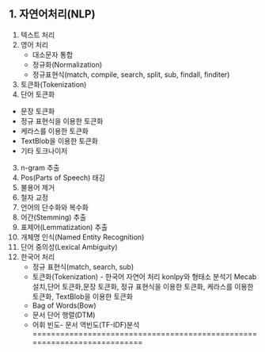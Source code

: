 ## 1. 자연어처리(NLP)
1. 텍스트 처리
2. 영어 처리
    - 대소문자 통합
    - 정규화(Normalization)
    - 정규표현식(match, compile, search, split, sub, findall, finditer)
3. 토큰화(Tokenization)
4. 단어 토큰화
  - 문장 토큰화
  - 정규 표현식을 이용한 토큰화
  - 케라스를 이용한 토큰화
  - TextBlob을 이용한 토큰화
  - 기타 토크나이저
3. n-gram 추출
4. Pos(Parts of Speech) 태깅
5. 불용어 제거
6. 철자 교정
7. 언어의 단수화와 복수화
8. 어간(Stemming) 추출
9. 표제어(Lemmatization) 추출
10. 개체명 인식(Named Entity Recognition)
11. 단어 중의성(Lexical Ambiguity)
12. 한국어 처리
    - 정규 표현식(match, search, sub)
    - 토큰화(Tokenization) - 한국어 자연어 처리 konlpy와 형태소 분석기 Mecab설치,단어 토큰화,문장 토큰화, 정규 표현식을 이용한 토큰화, 케라스를 이용한 토큰화, TextBlob을 이용한 토큰화
    - Bag of Words(Bow)
    - 문서 단어 행렬(DTM)
    - 어휘 빈도- 문서 역빈도(TF-IDF)분석
=========================================================================
